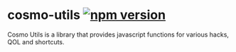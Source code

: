 # cosmo-utils [![npm version](https://badge.fury.io/js/@pixel-forge%2Fcosmo-utils.svg)](https://badge.fury.io/js/@pixel-forge%2Fcosmo-utils)
Cosmo Utils is a library that provides javascript functions for various hacks, QOL and shortcuts.
